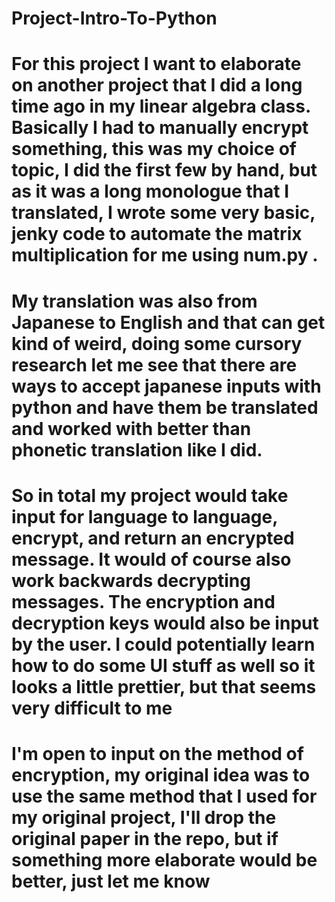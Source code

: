 # Project-Intro-To-Python
# For this project I want to elaborate on another project that I did a long time ago in my linear algebra class.  Basically I had to manually encrypt something, this was my choice of topic, I did the first few by hand, but as it was a long monologue that I translated, I wrote some very basic, jenky code to automate the matrix multiplication for me using num.py . 
#  My translation was also from Japanese to English and that can get kind of weird, doing some cursory research let me see that there are ways to accept japanese inputs with python and have them be translated and worked with better than phonetic translation like I did.  
# So in total my project would take input for language to language, encrypt, and return an encrypted message.  It would of course also work backwards decrypting messages. The encryption and decryption keys would also be input by the user.  I could potentially learn how to do some UI stuff as well so it looks a little prettier, but that seems very difficult to me 
# I'm open to input on the method of encryption, my original idea was to use the same method that I used for my original project, I'll drop the original paper in the repo, but if something more elaborate would be better, just let me know

